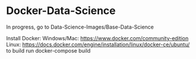 # Docker-Data-Science

In progress, go to Data-Science-Images/Base-Data-Science

Install Docker:
Windows/Mac: https://www.docker.com/community-edition
Linux: https://docs.docker.com/engine/installation/linux/docker-ce/ubuntu/
to build run docker-compose build
